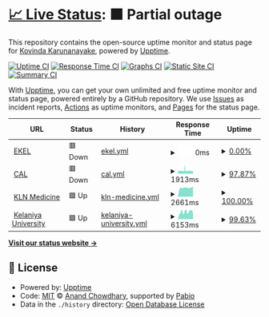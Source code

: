 # [📈 Live Status](https://https://uptime.kovinda.eu.org/): <!--live status--> **🟧 Partial outage**

This repository contains the open-source uptime monitor and status page for [Kovinda Karunanayake](https://https://uptime.kovinda.eu.org/), powered by [Upptime](https://github.com/upptime/upptime).

[![Uptime CI](https://github.com/Kovinda/uptime/workflows/Uptime%20CI/badge.svg)](https://github.com/Kovinda/uptime/actions?query=workflow%3A%22Uptime+CI%22)
[![Response Time CI](https://github.com/Kovinda/uptime/workflows/Response%20Time%20CI/badge.svg)](https://github.com/Kovinda/uptime/actions?query=workflow%3A%22Response+Time+CI%22)
[![Graphs CI](https://github.com/Kovinda/uptime/workflows/Graphs%20CI/badge.svg)](https://github.com/Kovinda/uptime/actions?query=workflow%3A%22Graphs+CI%22)
[![Static Site CI](https://github.com/Kovinda/uptime/workflows/Static%20Site%20CI/badge.svg)](https://github.com/Kovinda/uptime/actions?query=workflow%3A%22Static+Site+CI%22)
[![Summary CI](https://github.com/Kovinda/uptime/workflows/Summary%20CI/badge.svg)](https://github.com/Kovinda/uptime/actions?query=workflow%3A%22Summary+CI%22)

With [Upptime](https://upptime.js.org), you can get your own unlimited and free uptime monitor and status page, powered entirely by a GitHub repository. We use [Issues](https://github.com/Kovinda/uptime/issues) as incident reports, [Actions](https://github.com/Kovinda/uptime/actions) as uptime monitors, and [Pages](https://https://uptime.kovinda.eu.org/) for the status page.

<!--start: status pages-->
<!-- This summary is generated by Upptime (https://github.com/upptime/upptime) -->
<!-- Do not edit this manually, your changes will be overwritten -->
<!-- prettier-ignore -->
| URL | Status | History | Response Time | Uptime |
| --- | ------ | ------- | ------------- | ------ |
| <img alt="" src="https://cal.kln.ac.lk/pluginfile.php/1/theme_adaptable/favicon/1705034310/favicon.png" height="13"> [EKEL](https://ekel.kln.ac.lk/login/index.php) | 🟥 Down | [ekel.yml](https://github.com/Kovinda/uptime/commits/HEAD/history/ekel.yml) | <details><summary><img alt="Response time graph" src="./graphs/ekel/response-time-week.png" height="20"> 0ms</summary><br><a href="https://uptime.kovinda.eu.org/history/ekel"><img alt="Response time 0" src="https://img.shields.io/endpoint?url=https%3A%2F%2Fraw.githubusercontent.com%2FKovinda%2Fuptime%2FHEAD%2Fapi%2Fekel%2Fresponse-time.json"></a><br><a href="https://uptime.kovinda.eu.org/history/ekel"><img alt="24-hour response time 0" src="https://img.shields.io/endpoint?url=https%3A%2F%2Fraw.githubusercontent.com%2FKovinda%2Fuptime%2FHEAD%2Fapi%2Fekel%2Fresponse-time-day.json"></a><br><a href="https://uptime.kovinda.eu.org/history/ekel"><img alt="7-day response time 0" src="https://img.shields.io/endpoint?url=https%3A%2F%2Fraw.githubusercontent.com%2FKovinda%2Fuptime%2FHEAD%2Fapi%2Fekel%2Fresponse-time-week.json"></a><br><a href="https://uptime.kovinda.eu.org/history/ekel"><img alt="30-day response time 0" src="https://img.shields.io/endpoint?url=https%3A%2F%2Fraw.githubusercontent.com%2FKovinda%2Fuptime%2FHEAD%2Fapi%2Fekel%2Fresponse-time-month.json"></a><br><a href="https://uptime.kovinda.eu.org/history/ekel"><img alt="1-year response time 0" src="https://img.shields.io/endpoint?url=https%3A%2F%2Fraw.githubusercontent.com%2FKovinda%2Fuptime%2FHEAD%2Fapi%2Fekel%2Fresponse-time-year.json"></a></details> | <details><summary><a href="https://uptime.kovinda.eu.org/history/ekel">0.00%</a></summary><a href="https://uptime.kovinda.eu.org/history/ekel"><img alt="All-time uptime 0.00%" src="https://img.shields.io/endpoint?url=https%3A%2F%2Fraw.githubusercontent.com%2FKovinda%2Fuptime%2FHEAD%2Fapi%2Fekel%2Fuptime.json"></a><br><a href="https://uptime.kovinda.eu.org/history/ekel"><img alt="24-hour uptime 0.00%" src="https://img.shields.io/endpoint?url=https%3A%2F%2Fraw.githubusercontent.com%2FKovinda%2Fuptime%2FHEAD%2Fapi%2Fekel%2Fuptime-day.json"></a><br><a href="https://uptime.kovinda.eu.org/history/ekel"><img alt="7-day uptime 0.00%" src="https://img.shields.io/endpoint?url=https%3A%2F%2Fraw.githubusercontent.com%2FKovinda%2Fuptime%2FHEAD%2Fapi%2Fekel%2Fuptime-week.json"></a><br><a href="https://uptime.kovinda.eu.org/history/ekel"><img alt="30-day uptime 0.00%" src="https://img.shields.io/endpoint?url=https%3A%2F%2Fraw.githubusercontent.com%2FKovinda%2Fuptime%2FHEAD%2Fapi%2Fekel%2Fuptime-month.json"></a><br><a href="https://uptime.kovinda.eu.org/history/ekel"><img alt="1-year uptime 0.00%" src="https://img.shields.io/endpoint?url=https%3A%2F%2Fraw.githubusercontent.com%2FKovinda%2Fuptime%2FHEAD%2Fapi%2Fekel%2Fuptime-year.json"></a></details>
| <img alt="" src="https://cal.kln.ac.lk/pluginfile.php/1/theme_adaptable/favicon/1705034310/favicon.png" height="13"> [CAL](https://cal.kln.ac.lk/login/index.php) | 🟥 Down | [cal.yml](https://github.com/Kovinda/uptime/commits/HEAD/history/cal.yml) | <details><summary><img alt="Response time graph" src="./graphs/cal/response-time-week.png" height="20"> 1913ms</summary><br><a href="https://uptime.kovinda.eu.org/history/cal"><img alt="Response time 1735" src="https://img.shields.io/endpoint?url=https%3A%2F%2Fraw.githubusercontent.com%2FKovinda%2Fuptime%2FHEAD%2Fapi%2Fcal%2Fresponse-time.json"></a><br><a href="https://uptime.kovinda.eu.org/history/cal"><img alt="24-hour response time 3393" src="https://img.shields.io/endpoint?url=https%3A%2F%2Fraw.githubusercontent.com%2FKovinda%2Fuptime%2FHEAD%2Fapi%2Fcal%2Fresponse-time-day.json"></a><br><a href="https://uptime.kovinda.eu.org/history/cal"><img alt="7-day response time 1913" src="https://img.shields.io/endpoint?url=https%3A%2F%2Fraw.githubusercontent.com%2FKovinda%2Fuptime%2FHEAD%2Fapi%2Fcal%2Fresponse-time-week.json"></a><br><a href="https://uptime.kovinda.eu.org/history/cal"><img alt="30-day response time 1735" src="https://img.shields.io/endpoint?url=https%3A%2F%2Fraw.githubusercontent.com%2FKovinda%2Fuptime%2FHEAD%2Fapi%2Fcal%2Fresponse-time-month.json"></a><br><a href="https://uptime.kovinda.eu.org/history/cal"><img alt="1-year response time 1735" src="https://img.shields.io/endpoint?url=https%3A%2F%2Fraw.githubusercontent.com%2FKovinda%2Fuptime%2FHEAD%2Fapi%2Fcal%2Fresponse-time-year.json"></a></details> | <details><summary><a href="https://uptime.kovinda.eu.org/history/cal">97.87%</a></summary><a href="https://uptime.kovinda.eu.org/history/cal"><img alt="All-time uptime 97.24%" src="https://img.shields.io/endpoint?url=https%3A%2F%2Fraw.githubusercontent.com%2FKovinda%2Fuptime%2FHEAD%2Fapi%2Fcal%2Fuptime.json"></a><br><a href="https://uptime.kovinda.eu.org/history/cal"><img alt="24-hour uptime 94.39%" src="https://img.shields.io/endpoint?url=https%3A%2F%2Fraw.githubusercontent.com%2FKovinda%2Fuptime%2FHEAD%2Fapi%2Fcal%2Fuptime-day.json"></a><br><a href="https://uptime.kovinda.eu.org/history/cal"><img alt="7-day uptime 97.87%" src="https://img.shields.io/endpoint?url=https%3A%2F%2Fraw.githubusercontent.com%2FKovinda%2Fuptime%2FHEAD%2Fapi%2Fcal%2Fuptime-week.json"></a><br><a href="https://uptime.kovinda.eu.org/history/cal"><img alt="30-day uptime 97.24%" src="https://img.shields.io/endpoint?url=https%3A%2F%2Fraw.githubusercontent.com%2FKovinda%2Fuptime%2FHEAD%2Fapi%2Fcal%2Fuptime-month.json"></a><br><a href="https://uptime.kovinda.eu.org/history/cal"><img alt="1-year uptime 97.24%" src="https://img.shields.io/endpoint?url=https%3A%2F%2Fraw.githubusercontent.com%2FKovinda%2Fuptime%2FHEAD%2Fapi%2Fcal%2Fuptime-year.json"></a></details>
| <img alt="" src="https://cal.kln.ac.lk/pluginfile.php/1/theme_adaptable/favicon/1705034310/favicon.png" height="13"> [KLN Medicine](https://medicine.kln.ac.lk/) | 🟩 Up | [kln-medicine.yml](https://github.com/Kovinda/uptime/commits/HEAD/history/kln-medicine.yml) | <details><summary><img alt="Response time graph" src="./graphs/kln-medicine/response-time-week.png" height="20"> 2661ms</summary><br><a href="https://uptime.kovinda.eu.org/history/kln-medicine"><img alt="Response time 2816" src="https://img.shields.io/endpoint?url=https%3A%2F%2Fraw.githubusercontent.com%2FKovinda%2Fuptime%2FHEAD%2Fapi%2Fkln-medicine%2Fresponse-time.json"></a><br><a href="https://uptime.kovinda.eu.org/history/kln-medicine"><img alt="24-hour response time 2619" src="https://img.shields.io/endpoint?url=https%3A%2F%2Fraw.githubusercontent.com%2FKovinda%2Fuptime%2FHEAD%2Fapi%2Fkln-medicine%2Fresponse-time-day.json"></a><br><a href="https://uptime.kovinda.eu.org/history/kln-medicine"><img alt="7-day response time 2661" src="https://img.shields.io/endpoint?url=https%3A%2F%2Fraw.githubusercontent.com%2FKovinda%2Fuptime%2FHEAD%2Fapi%2Fkln-medicine%2Fresponse-time-week.json"></a><br><a href="https://uptime.kovinda.eu.org/history/kln-medicine"><img alt="30-day response time 2816" src="https://img.shields.io/endpoint?url=https%3A%2F%2Fraw.githubusercontent.com%2FKovinda%2Fuptime%2FHEAD%2Fapi%2Fkln-medicine%2Fresponse-time-month.json"></a><br><a href="https://uptime.kovinda.eu.org/history/kln-medicine"><img alt="1-year response time 2816" src="https://img.shields.io/endpoint?url=https%3A%2F%2Fraw.githubusercontent.com%2FKovinda%2Fuptime%2FHEAD%2Fapi%2Fkln-medicine%2Fresponse-time-year.json"></a></details> | <details><summary><a href="https://uptime.kovinda.eu.org/history/kln-medicine">100.00%</a></summary><a href="https://uptime.kovinda.eu.org/history/kln-medicine"><img alt="All-time uptime 100.00%" src="https://img.shields.io/endpoint?url=https%3A%2F%2Fraw.githubusercontent.com%2FKovinda%2Fuptime%2FHEAD%2Fapi%2Fkln-medicine%2Fuptime.json"></a><br><a href="https://uptime.kovinda.eu.org/history/kln-medicine"><img alt="24-hour uptime 100.00%" src="https://img.shields.io/endpoint?url=https%3A%2F%2Fraw.githubusercontent.com%2FKovinda%2Fuptime%2FHEAD%2Fapi%2Fkln-medicine%2Fuptime-day.json"></a><br><a href="https://uptime.kovinda.eu.org/history/kln-medicine"><img alt="7-day uptime 100.00%" src="https://img.shields.io/endpoint?url=https%3A%2F%2Fraw.githubusercontent.com%2FKovinda%2Fuptime%2FHEAD%2Fapi%2Fkln-medicine%2Fuptime-week.json"></a><br><a href="https://uptime.kovinda.eu.org/history/kln-medicine"><img alt="30-day uptime 100.00%" src="https://img.shields.io/endpoint?url=https%3A%2F%2Fraw.githubusercontent.com%2FKovinda%2Fuptime%2FHEAD%2Fapi%2Fkln-medicine%2Fuptime-month.json"></a><br><a href="https://uptime.kovinda.eu.org/history/kln-medicine"><img alt="1-year uptime 100.00%" src="https://img.shields.io/endpoint?url=https%3A%2F%2Fraw.githubusercontent.com%2FKovinda%2Fuptime%2FHEAD%2Fapi%2Fkln-medicine%2Fuptime-year.json"></a></details>
| <img alt="" src="https://cal.kln.ac.lk/pluginfile.php/1/theme_adaptable/favicon/1705034310/favicon.png" height="13"> [Kelaniya University](https://www.kln.ac.lk/) | 🟩 Up | [kelaniya-university.yml](https://github.com/Kovinda/uptime/commits/HEAD/history/kelaniya-university.yml) | <details><summary><img alt="Response time graph" src="./graphs/kelaniya-university/response-time-week.png" height="20"> 6153ms</summary><br><a href="https://uptime.kovinda.eu.org/history/kelaniya-university"><img alt="Response time 5617" src="https://img.shields.io/endpoint?url=https%3A%2F%2Fraw.githubusercontent.com%2FKovinda%2Fuptime%2FHEAD%2Fapi%2Fkelaniya-university%2Fresponse-time.json"></a><br><a href="https://uptime.kovinda.eu.org/history/kelaniya-university"><img alt="24-hour response time 4512" src="https://img.shields.io/endpoint?url=https%3A%2F%2Fraw.githubusercontent.com%2FKovinda%2Fuptime%2FHEAD%2Fapi%2Fkelaniya-university%2Fresponse-time-day.json"></a><br><a href="https://uptime.kovinda.eu.org/history/kelaniya-university"><img alt="7-day response time 6153" src="https://img.shields.io/endpoint?url=https%3A%2F%2Fraw.githubusercontent.com%2FKovinda%2Fuptime%2FHEAD%2Fapi%2Fkelaniya-university%2Fresponse-time-week.json"></a><br><a href="https://uptime.kovinda.eu.org/history/kelaniya-university"><img alt="30-day response time 5617" src="https://img.shields.io/endpoint?url=https%3A%2F%2Fraw.githubusercontent.com%2FKovinda%2Fuptime%2FHEAD%2Fapi%2Fkelaniya-university%2Fresponse-time-month.json"></a><br><a href="https://uptime.kovinda.eu.org/history/kelaniya-university"><img alt="1-year response time 5617" src="https://img.shields.io/endpoint?url=https%3A%2F%2Fraw.githubusercontent.com%2FKovinda%2Fuptime%2FHEAD%2Fapi%2Fkelaniya-university%2Fresponse-time-year.json"></a></details> | <details><summary><a href="https://uptime.kovinda.eu.org/history/kelaniya-university">99.63%</a></summary><a href="https://uptime.kovinda.eu.org/history/kelaniya-university"><img alt="All-time uptime 99.32%" src="https://img.shields.io/endpoint?url=https%3A%2F%2Fraw.githubusercontent.com%2FKovinda%2Fuptime%2FHEAD%2Fapi%2Fkelaniya-university%2Fuptime.json"></a><br><a href="https://uptime.kovinda.eu.org/history/kelaniya-university"><img alt="24-hour uptime 100.00%" src="https://img.shields.io/endpoint?url=https%3A%2F%2Fraw.githubusercontent.com%2FKovinda%2Fuptime%2FHEAD%2Fapi%2Fkelaniya-university%2Fuptime-day.json"></a><br><a href="https://uptime.kovinda.eu.org/history/kelaniya-university"><img alt="7-day uptime 99.63%" src="https://img.shields.io/endpoint?url=https%3A%2F%2Fraw.githubusercontent.com%2FKovinda%2Fuptime%2FHEAD%2Fapi%2Fkelaniya-university%2Fuptime-week.json"></a><br><a href="https://uptime.kovinda.eu.org/history/kelaniya-university"><img alt="30-day uptime 99.32%" src="https://img.shields.io/endpoint?url=https%3A%2F%2Fraw.githubusercontent.com%2FKovinda%2Fuptime%2FHEAD%2Fapi%2Fkelaniya-university%2Fuptime-month.json"></a><br><a href="https://uptime.kovinda.eu.org/history/kelaniya-university"><img alt="1-year uptime 99.32%" src="https://img.shields.io/endpoint?url=https%3A%2F%2Fraw.githubusercontent.com%2FKovinda%2Fuptime%2FHEAD%2Fapi%2Fkelaniya-university%2Fuptime-year.json"></a></details>

<!--end: status pages-->

[**Visit our status website →**](https://https://uptime.kovinda.eu.org/)

## 📄 License

- Powered by: [Upptime](https://github.com/upptime/upptime)
- Code: [MIT](./LICENSE) © [Anand Chowdhary](https://anandchowdhary.com), supported by [Pabio](https://pabio.com)
- Data in the `./history` directory: [Open Database License](https://opendatacommons.org/licenses/odbl/1-0/)
